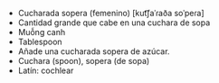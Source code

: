 - Cucharada sopera (femenino) [kut͡ʃaˈɾaða soˈpeɾa]
- Cantidad grande que cabe en una cuchara de sopa
- Muỗng canh
- Tablespoon
- Añade una cucharada sopera de azúcar.
- Cuchara (spoon), sopera (de sopa)
- Latín: cochlear